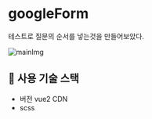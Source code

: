 # googleForm



테스트로 질문의 순서를 넣는것을 만들어보았다.

![mainImg](https://github.com/firsthandcraft/googleForm/assets/97497153/7857684f-770a-4b8c-b141-e42d2b5cbae1)

## :wrench: 사용 기술 스택
- 버전 vue2 CDN
- scss
